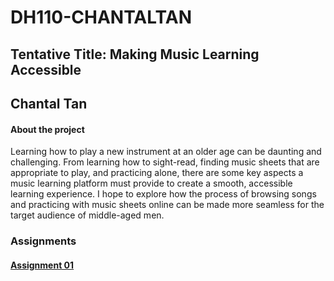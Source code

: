 # DH110-CHANTALTAN
## Tentative Title: Making Music Learning Accessible
## Chantal Tan
#### About the project
Learning how to play a new instrument at an older age can be daunting and challenging. From learning how to sight-read, finding music sheets that are appropriate to play, and practicing alone, there are some key aspects a music learning platform must provide to create a smooth, accessible learning experience. I hope to explore how the process of browsing songs and practicing with music sheets online can be made more seamless for the target audience of middle-aged men.

### Assignments
#### [Assignment 01](https://github.com/chantaltan/DH110-CHANTALTAN/tree/main/assignment01)



